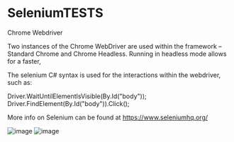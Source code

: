 # SeleniumTESTS

Chrome Webdriver

Two instances of the Chrome WebDriver are used within the framework – Standard Chrome and Chrome Headless. Running in headless mode allows for a faster,

The selenium C# syntax is used for the interactions within the webdriver, such as:


Driver.WaitUntilElementIsVisible(By.Id("body"));
Driver.FindElement(By.Id("body")).Click();

More info on Selenium can be found at https://www.seleniumhq.org/ 

![image](https://user-images.githubusercontent.com/18676803/171765471-e58f16a1-30a7-4e32-9ebd-2e236b9a959f.png)
![image](https://user-images.githubusercontent.com/18676803/171765496-05832dbe-ddd6-4647-8116-56f0802b7a10.png)
